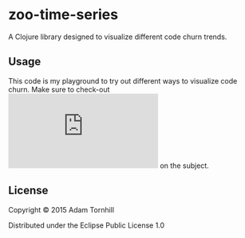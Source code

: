 # zoo-time-series

A Clojure library designed to visualize different code churn trends.

## Usage

This code is my playground to try out different ways to visualize code churn. Make sure to check-out ![my tutorial](http://www.adamtornhill.com/articles/clojure/zoochurn.htm) on the subject.

## License

Copyright © 2015 Adam Tornhill

Distributed under the Eclipse Public License 1.0
